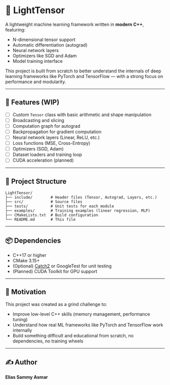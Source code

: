 
# 🧠 LightTensor

A lightweight machine learning framework written in **modern C++**, featuring:

- N-dimensional tensor support
- Automatic differentiation (autograd)
- Neural network layers
- Optimizers like SGD and Adam
- Model training interface

This project is built from scratch to better understand the internals of deep learning frameworks like PyTorch and TensorFlow — with a strong focus on performance and modularity.

---

## 🚀 Features (WIP)

- [ ] Custom `Tensor` class with basic arithmetic and shape manipulation  
- [ ] Broadcasting and slicing  
- [ ] Computation graph for autograd  
- [ ] Backpropagation for gradient computation  
- [ ] Neural network layers (Linear, ReLU, etc.)  
- [ ] Loss functions (MSE, Cross-Entropy)  
- [ ] Optimizers (SGD, Adam)  
- [ ] Dataset loaders and training loop  
- [ ] CUDA acceleration (planned)  

---

## 📁 Project Structure

```
LightTensor/
├── include/        # Header files (Tensor, Autograd, Layers, etc.)
├── src/            # Source files
├── tests/          # Unit tests for each module
├── examples/       # Training examples (linear regression, MLP)
├── CMakeLists.txt  # Build configuration
└── README.md       # This file
```

---



## 📦 Dependencies

- C++17 or higher
- CMake 3.15+
- (Optional) [Catch2](https://github.com/catchorg/Catch2) or GoogleTest for unit testing
- (Planned) CUDA Toolkit for GPU support

---

## 🧠 Motivation

This project was created as a grind challenge to:
- Improve low-level C++ skills (memory management, performance tuning)
- Understand how real ML frameworks like PyTorch and TensorFlow work internally
- Build something difficult and educational from scratch, no dependencies, no training wheels

---

## ✍️ Author

**Elias Sammy Asmar**  




